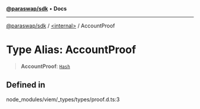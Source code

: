 [**@paraswap/sdk**](../../README.md) • **Docs**

***

[@paraswap/sdk](../../globals.md) / [\<internal\>](../README.md) / AccountProof

# Type Alias: AccountProof

> **AccountProof**: [`Hash`](Hash.md)

## Defined in

node\_modules/viem/\_types/types/proof.d.ts:3
